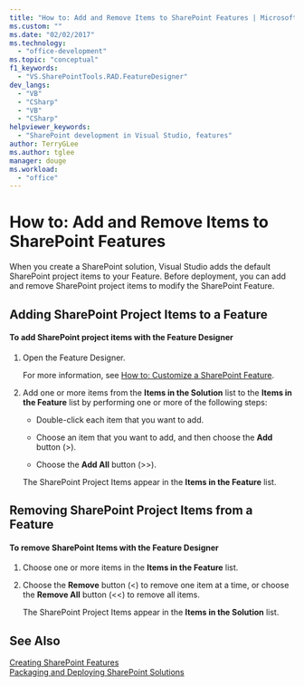 ```yaml
---
title: "How to: Add and Remove Items to SharePoint Features | Microsoft Docs"
ms.custom: ""
ms.date: "02/02/2017"
ms.technology: 
  - "office-development"
ms.topic: "conceptual"
f1_keywords: 
  - "VS.SharePointTools.RAD.FeatureDesigner"
dev_langs: 
  - "VB"
  - "CSharp"
  - "VB"
  - "CSharp"
helpviewer_keywords: 
  - "SharePoint development in Visual Studio, features"
author: TerryGLee
ms.author: tglee
manager: douge
ms.workload: 
  - "office"
---
```

# How to: Add and Remove Items to SharePoint Features
  When you create a SharePoint solution, Visual Studio adds the default SharePoint project items to your Feature. Before deployment, you can add and remove SharePoint project items to modify the SharePoint Feature.  
  
## Adding SharePoint Project Items to a Feature  
  
#### To add SharePoint project items with the Feature Designer  
  
1.  Open the Feature Designer.  
  
     For more information, see [How to: Customize a SharePoint Feature](../sharepoint/how-to-customize-a-sharepoint-feature.md).  
  
2.  Add one or more items from the **Items in the Solution** list to the **Items in the Feature** list by performing one or more of the following steps:  
  
    -   Double-click each item that you want to add.  
  
    -   Choose an item that you want to add, and then choose the **Add** button (>).  
  
    -   Choose the **Add All** button (>>).  
  
     The SharePoint Project Items appear in the **Items in the Feature** list.  
  
## Removing SharePoint Project Items from a Feature  
  
#### To remove SharePoint Items with the Feature Designer  
  
1.  Choose one or more items in the **Items in the Feature** list.  
  
2.  Choose the **Remove** button (<) to remove one item at a time, or choose the **Remove All** button (<<) to remove all items.  
  
     The SharePoint Project Items appear in the **Items in the Solution** list.  
  
## See Also  
 [Creating SharePoint Features](../sharepoint/creating-sharepoint-features.md)   
 [Packaging and Deploying SharePoint Solutions](../sharepoint/packaging-and-deploying-sharepoint-solutions.md)  
  
  